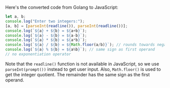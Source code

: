 Here's the converted code from Golang to JavaScript:
```javascript
let a, b;
console.log("Enter two integers:");
[a, b] = [parseInt(readline()), parseInt(readline())];
console.log(`${a} + ${b} = ${a+b}`);
console.log(`${a} - ${b} = ${a-b}`);
console.log(`${a} * ${b} = ${a*b}`);
console.log(`${a} / ${b} = ${Math.floor(a/b)}`); // rounds towards negative infinity
console.log(`${a} % ${b} = ${a%b}`); // same sign as first operand
// no exponentiation operator
```
Note that the `readline()` function is not available in JavaScript, so we use `parseInt(prompt())` instead to get user input. Also, `Math.floor()` is used to get the integer quotient. The remainder has the same sign as the first operand.

